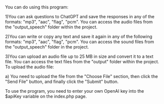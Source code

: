 You can do using this program:

1)You can ask  questions to ChatGPT  and save the responses in any of the formats: "mp3", "aac", "flag", "pcm". You can access the audio files from the "output_speech" folder within the project.<br />

2)You can write or copy any text and save it again in any of the following formats: "mp3", "aac", "flag", "pcm". You can access the sound files from the "output_speech" folder in the project.

3)You can upload an audio file  up to 25 MB in size and convert it to a text file. You can access the text files from the "output" folder within the project. To upload the audio file:

a) You need to upload the file from the "Choose File" section, then click the "Send File" button, and finally click the "Submit" button.

To use the program, you need to enter your own OpenAI key into the $apiKey variable on the index.php page.
